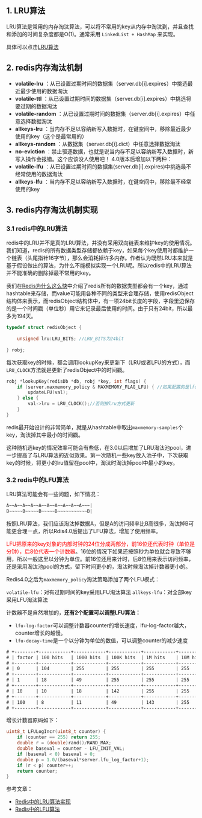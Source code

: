 
## 1. LRU算法

LRU算法是常用的内存淘汰算法，可以将不常用的key从内存中淘汰到，并且查找和添加的时间复杂度都是O(1)。通常采用 `LinkedList + HashMap` 来实现。

具体可以点击[LRU算法](../../algorithm/LRU算法.md)

## 2. redis内存淘汰机制

- **volatile-lru** ：从已设置过期时间的数据集（server.db[i].expires）中挑选最近最少使用的数据淘汰
- **volatile-ttl** ：从已设置过期时间的数据集（server.db[i].expires）中挑选将要过期的数据淘汰
- **volatile-random** ：从已设置过期时间的数据集（server.db[i].expires）中任意选择数据淘汰
- **allkeys-lru** ：当内存不足以容纳新写入数据时，在键空间中，移除最近最少使用的key（这个是最常用的）
- **allkeys-random** ：从数据集（server.db[i].dict）中任意选择数据淘汰
- **no-eviction** ：禁止驱逐数据，也就是说当内存不足以容纳新写入数据时，新写入操作会报错。这个应该没人使用吧！
4.0版本后增加以下两种：
- **volatile-lfu** ：从已设置过期时间的数据集(server.db[i].expires)中挑选最不经常使用的数据淘汰
- **allkeys-lfu** ：当内存不足以容纳新写入数据时，在键空间中，移除最不经常使用的key

## 3. redis内存淘汰机制实现

### 3.1 redis中的LRU算法

redis中的LRU并不是真的LRU算法，并没有采用双向链表来维护key的使用情况。我们知道，redis的所有数据类型存储都依赖于key，如果每个key使用时都维护一个链表（头尾指针16字节），那么会消耗掉许多内存。作者认为既然LRU本来就是基于假设做出的算法，为什么不能模拟实现一个LRU呢。所以redis中的LRU算法并不能准确的删除掉最不常用的key。

我们在[Redis为什么这么快](Redis为什么这么快.md)中介绍了redis所有的数据类型都会有一个key，通过hashtable来存储，而value可能用各种不同的类型来合理存储，使用redisObject结构体来表示，而redisObject结构体中，有一项24bit长度的字段，字段里边保存的是一个时间戳（单位秒）用它来记录最后使用的时间。由于只有24bit，所以最多为194天。

```c
typedef struct redisObject {
    
    unsigned lru:LRU_BITS; //LRU_BITS为24bit
    
} robj;
```

每次获取key的时候，都会调用lookupKey来更新下（LRU或者LFU的方式），而`LRU_CLOCK`方法就是更新了redisObject中的时间戳。

```c
robj *lookupKey(redisDb *db, robj *key, int flags) {
    if (server.maxmemory_policy & MAXMEMORY_FLAG_LFU) { //如果配置的是lfu方式，则更新lfu
        updateLFU(val);
    } else {
        val->lru = LRU_CLOCK();//否则按lru方式更新
    }
}
```

redis最开始设计的非常简单，就是从hashtable中取出`maxmemory-samples`个key，淘汰掉其中最小的时间戳。

这种随机选key的情况效率可能会有些低，在3.0以后增加了LRU淘汰池pool，进一步提高了与LRU算法的近似效果。第一次随机一些key放入池子中，下次获取key的时候，将更小的lru值留在pool中，淘汰时淘汰掉pool中最小的key。

### 3.2 redis中的LFU算法

LRU算法可能会有一些问题，如下情况：

```txt
A~~A~~A~~A~~A~~A~~A~~A~~A~~A~~~|
B~~~~~B~~~~~B~~~~~B~~~~~~~~~~~B|
```

按照LRU算法，我们应该淘汰掉数据A，但是A的访问频率比B高很多，淘汰掉B可能更合理一点，所以Rdis4.0后提出了LFU算法，增加了使用频率。

<font color="red">LFU把原来的key对象的内部时钟的24位分成两部分，前16位还代表时钟（单位是分钟），后8位代表一个计数器</font>。16位的情况下如果还按照秒为单位就会导致不够用，所以一般这里以分钟为单位。前16位还用来计时，后8位用来表示访问频率，还是采用淘汰池pool的方式，留下时间更小的，淘汰时候淘汰掉计数器更小的。

Redis4.0之后为`maxmemory_policy`淘汰策略添加了两个LFU模式：

`volatile-lfu`：对有过期时间的key采用LFU淘汰算法
`allkeys-lfu`：对全部key采用LFU淘汰算法


计数器不是自然增加的，**还有2个配置可以调整LFU算法：**

- `lfu-log-factor`可以调整计数器counter的增长速度，lfu-log-factor越大，counter增长的越慢。
- `lfu-decay-time`是一个以分钟为单位的数值，可以调整counter的减少速度

```txt
# +--------+------------+------------+------------+------------+------------+
# | factor | 100 hits   | 1000 hits  | 100K hits  | 1M hits    | 10M hits   |
# +--------+------------+------------+------------+------------+------------+
# | 0      | 104        | 255        | 255        | 255        | 255        |
# +--------+------------+------------+------------+------------+------------+
# | 1      | 18         | 49         | 255        | 255        | 255        |
# +--------+------------+------------+------------+------------+------------+
# | 10     | 10         | 18         | 142        | 255        | 255        |
# +--------+------------+------------+------------+------------+------------+
# | 100    | 8          | 11         | 49         | 143        | 255        |
# +--------+------------+------------+------------+------------+------------+
```

增长计数器原码如下：

```c
uint8_t LFULogIncr(uint8_t counter) {
    if (counter == 255) return 255;
    double r = (double)rand()/RAND_MAX;
    double baseval = counter - LFU_INIT_VAL;
    if (baseval < 0) baseval = 0;
    double p = 1.0/(baseval*server.lfu_log_factor+1);
    if (r < p) counter++;
    return counter;
}
```

参考文章：
- [Redis中的LRU算法实现](https://segmentfault.com/a/1190000017555834)
- [Redis中的LFU算法](https://www.cnblogs.com/linxiyue/p/10955533.html)


